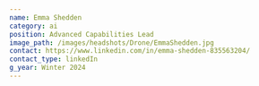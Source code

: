 ```yaml
---
name: Emma Shedden
category: ai
position: Advanced Capabilities Lead
image_path: /images/headshots/Drone/EmmaShedden.jpg
contact: https://www.linkedin.com/in/emma-shedden-835563204/
contact_type: linkedIn
g_year: Winter 2024
---
```

